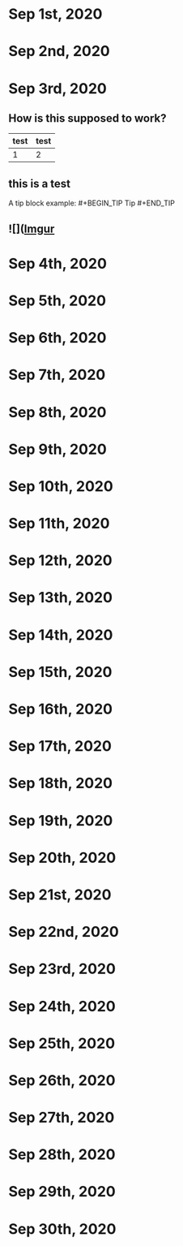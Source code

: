 # Sep 1st, 2020
# Sep 2nd, 2020
# Sep 3rd, 2020
## How is this supposed to work?

|test|test|
|---|---|
|1|2|
## this is a test
A tip block example:
#+BEGIN_TIP
Tip
#+END_TIP
## ![]([Imgur](https://i.imgur.com/F7a7z0i.jpg)
# Sep 4th, 2020
# Sep 5th, 2020
# Sep 6th, 2020
# Sep 7th, 2020
# Sep 8th, 2020
# Sep 9th, 2020
# Sep 10th, 2020
# Sep 11th, 2020
# Sep 12th, 2020
# Sep 13th, 2020
# Sep 14th, 2020
# Sep 15th, 2020
# Sep 16th, 2020
# Sep 17th, 2020
# Sep 18th, 2020
# Sep 19th, 2020
# Sep 20th, 2020
# Sep 21st, 2020
# Sep 22nd, 2020
# Sep 23rd, 2020
# Sep 24th, 2020
# Sep 25th, 2020
# Sep 26th, 2020
# Sep 27th, 2020
# Sep 28th, 2020
# Sep 29th, 2020
# Sep 30th, 2020
